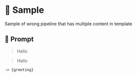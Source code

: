 # 🔴 Sample

Sample of wrong pipeline that has multiple content in template

## 💬 Prompt

> Hello

> Hello

`-> {greeting}`
